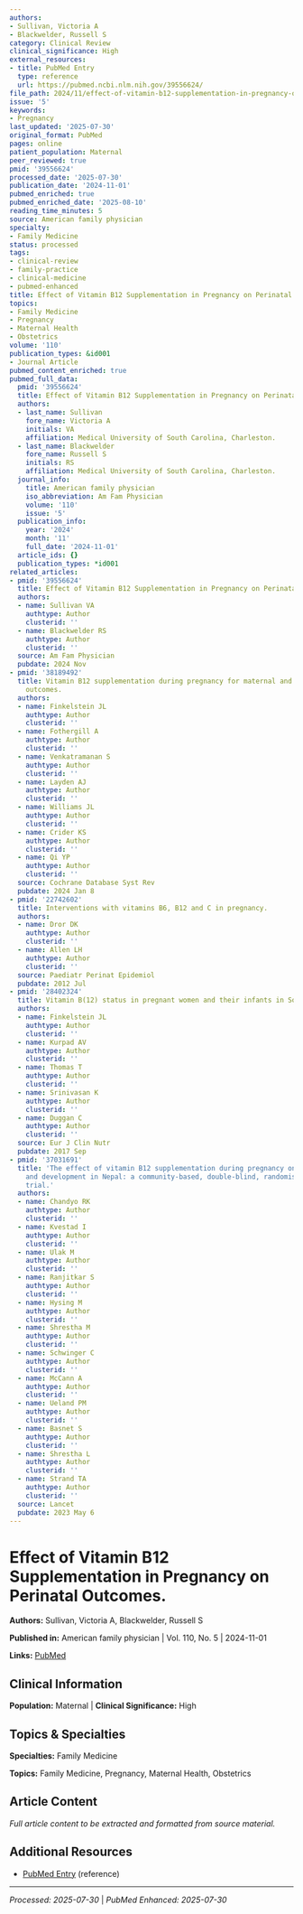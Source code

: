 ```yaml
---
authors:
- Sullivan, Victoria A
- Blackwelder, Russell S
category: Clinical Review
clinical_significance: High
external_resources:
- title: PubMed Entry
  type: reference
  url: https://pubmed.ncbi.nlm.nih.gov/39556624/
file_path: 2024/11/effect-of-vitamin-b12-supplementation-in-pregnancy-on-perina.md
issue: '5'
keywords:
- Pregnancy
last_updated: '2025-07-30'
original_format: PubMed
pages: online
patient_population: Maternal
peer_reviewed: true
pmid: '39556624'
processed_date: '2025-07-30'
publication_date: '2024-11-01'
pubmed_enriched: true
pubmed_enriched_date: '2025-08-10'
reading_time_minutes: 5
source: American family physician
specialty:
- Family Medicine
status: processed
tags:
- clinical-review
- family-practice
- clinical-medicine
- pubmed-enhanced
title: Effect of Vitamin B12 Supplementation in Pregnancy on Perinatal Outcomes.
topics:
- Family Medicine
- Pregnancy
- Maternal Health
- Obstetrics
volume: '110'
publication_types: &id001
- Journal Article
pubmed_content_enriched: true
pubmed_full_data:
  pmid: '39556624'
  title: Effect of Vitamin B12 Supplementation in Pregnancy on Perinatal Outcomes.
  authors:
  - last_name: Sullivan
    fore_name: Victoria A
    initials: VA
    affiliation: Medical University of South Carolina, Charleston.
  - last_name: Blackwelder
    fore_name: Russell S
    initials: RS
    affiliation: Medical University of South Carolina, Charleston.
  journal_info:
    title: American family physician
    iso_abbreviation: Am Fam Physician
    volume: '110'
    issue: '5'
  publication_info:
    year: '2024'
    month: '11'
    full_date: '2024-11-01'
  article_ids: {}
  publication_types: *id001
related_articles:
- pmid: '39556624'
  title: Effect of Vitamin B12 Supplementation in Pregnancy on Perinatal Outcomes.
  authors:
  - name: Sullivan VA
    authtype: Author
    clusterid: ''
  - name: Blackwelder RS
    authtype: Author
    clusterid: ''
  source: Am Fam Physician
  pubdate: 2024 Nov
- pmid: '38189492'
  title: Vitamin B12 supplementation during pregnancy for maternal and child health
    outcomes.
  authors:
  - name: Finkelstein JL
    authtype: Author
    clusterid: ''
  - name: Fothergill A
    authtype: Author
    clusterid: ''
  - name: Venkatramanan S
    authtype: Author
    clusterid: ''
  - name: Layden AJ
    authtype: Author
    clusterid: ''
  - name: Williams JL
    authtype: Author
    clusterid: ''
  - name: Crider KS
    authtype: Author
    clusterid: ''
  - name: Qi YP
    authtype: Author
    clusterid: ''
  source: Cochrane Database Syst Rev
  pubdate: 2024 Jan 8
- pmid: '22742602'
  title: Interventions with vitamins B6, B12 and C in pregnancy.
  authors:
  - name: Dror DK
    authtype: Author
    clusterid: ''
  - name: Allen LH
    authtype: Author
    clusterid: ''
  source: Paediatr Perinat Epidemiol
  pubdate: 2012 Jul
- pmid: '28402324'
  title: Vitamin B(12) status in pregnant women and their infants in South India.
  authors:
  - name: Finkelstein JL
    authtype: Author
    clusterid: ''
  - name: Kurpad AV
    authtype: Author
    clusterid: ''
  - name: Thomas T
    authtype: Author
    clusterid: ''
  - name: Srinivasan K
    authtype: Author
    clusterid: ''
  - name: Duggan C
    authtype: Author
    clusterid: ''
  source: Eur J Clin Nutr
  pubdate: 2017 Sep
- pmid: '37031691'
  title: 'The effect of vitamin B12 supplementation during pregnancy on infant growth
    and development in Nepal: a community-based, double-blind, randomised, placebo-controlled
    trial.'
  authors:
  - name: Chandyo RK
    authtype: Author
    clusterid: ''
  - name: Kvestad I
    authtype: Author
    clusterid: ''
  - name: Ulak M
    authtype: Author
    clusterid: ''
  - name: Ranjitkar S
    authtype: Author
    clusterid: ''
  - name: Hysing M
    authtype: Author
    clusterid: ''
  - name: Shrestha M
    authtype: Author
    clusterid: ''
  - name: Schwinger C
    authtype: Author
    clusterid: ''
  - name: McCann A
    authtype: Author
    clusterid: ''
  - name: Ueland PM
    authtype: Author
    clusterid: ''
  - name: Basnet S
    authtype: Author
    clusterid: ''
  - name: Shrestha L
    authtype: Author
    clusterid: ''
  - name: Strand TA
    authtype: Author
    clusterid: ''
  source: Lancet
  pubdate: 2023 May 6
---
```


# Effect of Vitamin B12 Supplementation in Pregnancy on Perinatal Outcomes.

**Authors:** Sullivan, Victoria A, Blackwelder, Russell S

**Published in:** American family physician | Vol. 110, No. 5 | 2024-11-01

**Links:** [PubMed](https://pubmed.ncbi.nlm.nih.gov/39556624/)

## Clinical Information

**Population:** Maternal | **Clinical Significance:** High

## Topics & Specialties

**Specialties:** Family Medicine

**Topics:** Family Medicine, Pregnancy, Maternal Health, Obstetrics

## Article Content

*Full article content to be extracted and formatted from source material.*

## Additional Resources

- [PubMed Entry](https://pubmed.ncbi.nlm.nih.gov/39556624/) (reference)

---

*Processed: 2025-07-30* | *PubMed Enhanced: 2025-07-30*
